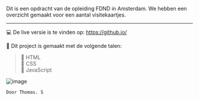 Dit is een opdracht van de opleiding FDND in Amsterdam. We hebben een overzicht gemaakt voor een aantal visitekaartjes.
_________________________________________________________________________________________________

:computer: De live versie is te vinden op: https://github.io/

:page_with_curl: Dit project is gemaakt met de volgende talen:

> :triangular_flag_on_post: HTML<br>
> :triangular_flag_on_post: CSS<br>
> :triangular_flag_on_post: JavaScript<br>

![image](https://user-images.githubusercontent.com/60781257/191000705-25be0c8c-7cc0-4469-bef7-6955136c8203.png)

```
Door Thomas. S
```